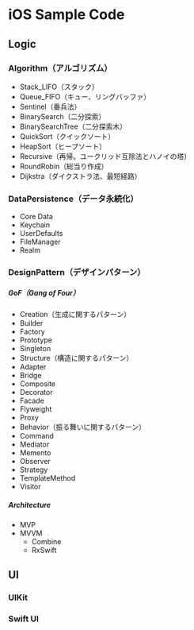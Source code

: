 # iOS Sample Code

## Logic

### Algorithm（アルゴリズム）
 -   Stack_LIFO（スタック）
 -   Queue_FIFO（キュー、リングバッファ）
 -   Sentinel（番兵法）
 -   BinarySearch（二分探索）
 -   BinarySearchTree（二分探索木）
 -   QuickSort（クイックソート）
 -   HeapSort（ヒープソート）
 -   Recursive（再帰。ユークリッド互除法とハノイの塔）
 -   RoundRobin（総当り作成）
 -   Dijkstra（ダイクストラ法、最短経路）

### DataPersistence（データ永続化）
 -   Core Data
 -   Keychain
 -   UserDefaults
 -   FileManager
 -   Realm
 
### DesignPattern（デザインパターン）

##### GoF（Gang of Four）
 -   Creation（生成に関するパターン）
  -   Builder
  -   Factory
  -   Prototype
  -   Singleton
 -   Structure（構造に関するパターン）
  -   Adapter
  -   Bridge
  -   Composite
  -   Decorator
  -   Facade
  -   Flyweight
  -   Proxy
 -   Behavior（振る舞いに関するパターン）
  -   Command
  -   Mediator
  -   Memento
  -   Observer
  -   Strategy
  -   TemplateMethod
  -   Visitor

##### Architecture
- MVP
- MVVM
  -  Combine
  -  RxSwift


## UI

### UIKit

### Swift UI

